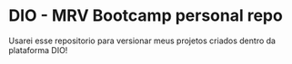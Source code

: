 # DIO - MRV Bootcamp personal repo

Usarei esse repositorio para versionar meus projetos criados dentro da plataforma DIO!
